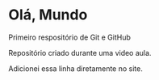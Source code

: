 # Olá, Mundo
 Primeiro respositório de Git e GitHub

 Repositório criado durante uma video aula.
 
Adicionei essa linha diretamente no site.
